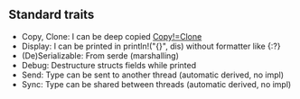 ## Standard traits
* Copy, Clone: I can be deep copied [Copy!=Clone](https://doc.rust-lang.org/std/marker/trait.Copy.html#whats-the-difference-between-copy-and-clone)
* Display: I can be printed in println!("{}", dis) without formatter like {:?}
* (De)Serializable: From serde (marshalling)
* Debug: Destructure structs fields while printed
* Send: Type can be sent to another thread (automatic derived, no impl)
* Sync: Type can be shared between threads (automatic derived, no impl)